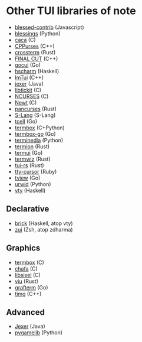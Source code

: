 # Other TUI libraries of note

* [blessed-contrib](https://github.com/yaronn/blessed-contrib) (Javascript)
* [blessings](https://github.com/erikrose/blessings) (Python)
* [caca](http://caca.zoy.org/wiki/libcaca) (C)
* [CPPurses](https://github.com/a-n-t-h-o-n-y/CPPurses) (C++)
* [crossterm](https://github.com/crossterm-rs/crossterm) (Rust)
* [FINAL CUT](https://github.com/gansm/finalcut) (C++)
* [gocui](https://github.com/jroimartin/gocui) (Go)
* [hscharm](https://hackage.haskell.org/package/hscharm) (Haskell)
* [ImTui](https://github.com/ggerganov/imtui) (C++)
* [jexer](https://jexer.sourceforge.io/) (Java)
* [libtickit](http://www.leonerd.org.uk/code/libtickit/) (C)
* [NCURSES](https://invisible-island.net/ncurses/) (C)
* [Newt](https://pagure.io/newt) (C)
* [pancurses](https://github.com/ihalila/pancurses) (Rust)
* [S-Lang](http://www.jedsoft.org/slang/) (S-Lang)
* [tcell](https://github.com/gdamore/tcell) (Go)
* [termbox](https://github.com/nsf/termbox) (C+Python)
* [termbox-go](https://github.com/nsf/termbox-go) (Go)
* [terminedia](https://github.com/jsbueno/terminedia) (Python)
* [termion](https://github.com/redox-os/termion) (Rust)
* [termui](https://github.com/gizak/termui) (Go)
* [termwiz](https://github.com/wez/wezterm/tree/master/termwiz) (Rust)
* [tui-rs](https://github.com/fdehau/tui-rs) (Rust)
* [tty-cursor](https://github.com/piotrmurach/tty-cursor) (Ruby)
* [tview](https://github.com/rivo/tview) (Go)
* [urwid](https://github.com/urwid/urwid) (Python)
* [vty](http://hackage.haskell.org/package/vty) (Haskell)

## Declarative

* [brick](https://github.com/jtdaugherty/brick) (Haskell, atop vty)
* [zui](https://github.com/zdharma/zui) (Zsh, atop zdharma)

## Graphics

* [termbox](https://github.com/nsf/termbox) (C)
* [chafa](https://hpjansson.org/chafa/) (C)
* [libsixel](https://github.com/saitoha/libsixel) (C)
* [viu](https://github.com/atanunq/viu) (Rust)
* [grafterm](https://github.com/slok/grafterm) (Go)
* [timg](https://github.com/hzeller/timg) (C++)

## Advanced

* [Jexer](https://jexer.sourceforge.io/) (Java)
* [pygamelib](https://github.com/arnauddupuis/pygamelib) (Python)

